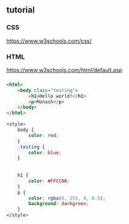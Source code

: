 ##  tutorial  
### CSS
https://www.w3schools.com/css/  
### HTML  
https://www.w3schools.com/html/default.asp  
### 


```HTML
<html>  
	<body class="testing">  
		<h1>Hello world!</h1>  
		<p>Monash</p>  
	</body>  
</html>
```

```css
<style>  
	body {  
		color: red;  
	}  
	.testing {  
		color: blue; 
	}
	
	
	h1 {  
		color: #FFCC00;   
	}  
	p {  
		color: rgba(0, 255, 0, 0.5);
		background: darkgreen; 
	}  
</style>
```